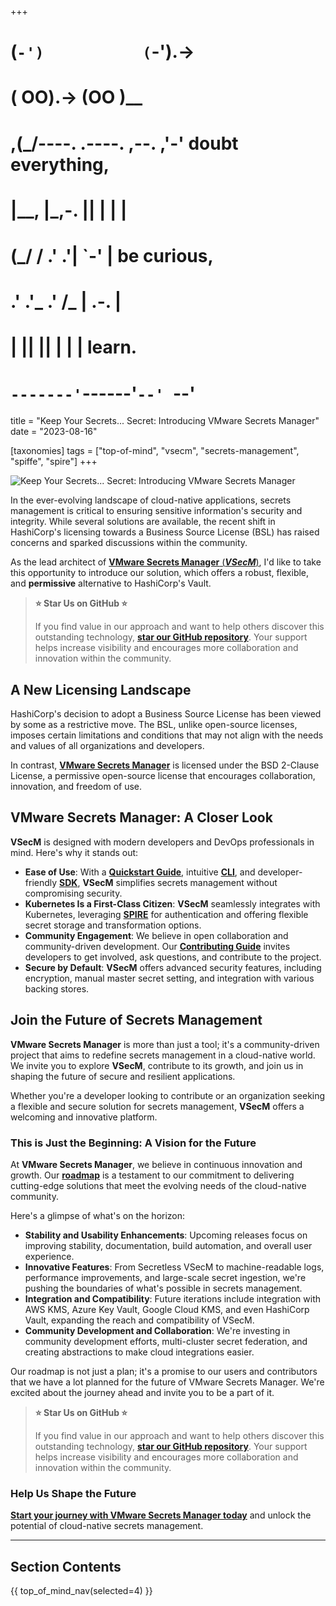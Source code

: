 +++
#   (`-')           (`-').->
#   ( OO).->        (OO )__
# ,(_/----. .----. ,--. ,'-' doubt everything,
# |__,    |\_,-.  ||  | |  |
#  (_/   /    .' .'|  `-'  | be curious,
#  .'  .'_  .'  /_ |  .-.  |
# |       ||      ||  | |  | learn.
# `-------'`------'`--' `--'

title = "Keep Your Secrets... Secret: Introducing VMware Secrets Manager"
date = "2023-08-16"

[taxonomies]
tags = ["top-of-mind", "vsecm", "secrets-management", "spiffe", "spire"]
+++

![Keep Your Secrets... Secret: Introducing VMware Secrets Manager](/images/size/w1200/2024/03/VSecM-1.png)

In the ever-evolving landscape of cloud-native applications, secrets management
is critical to ensuring sensitive information's security and integrity. While
several solutions are available, the recent shift in HashiCorp's licensing
towards a Business Source License (BSL) has raised concerns and sparked
discussions within the community.

As the lead architect of [**VMware Secrets Manager** (**_VSecM_**)](https://vsecm.com/), 
I'd like to take this opportunity to introduce our solution, which offers a robust, 
flexible, and **permissive** alternative to HashiCorp's Vault.

> **⭐️ Star Us on GitHub ⭐️**
>
> If you find value in our approach and want to help others discover this
> outstanding technology, [**star our GitHub 
> repository**](https://github.com/vmware-tanzu/secrets-manager). Your support helps
> increase visibility and encourages more collaboration and innovation within the
> community.

## A New Licensing Landscape

HashiCorp's decision to adopt a Business Source License has been viewed by some
as a restrictive move. The BSL, unlike open-source licenses, imposes certain
limitations and conditions that may not align with the needs and values of all
organizations and developers.

In contrast, [**VMware Secrets Manager**](https://vsecm.com/) is licensed under 
the BSD 2-Clause License, a permissive open-source license that encourages 
collaboration, innovation, and freedom of use.

## VMware Secrets Manager: A Closer Look

**VSecM** is designed with modern developers and DevOps professionals in mind.
Here's why it stands out:

* **Ease of Use**: With a [**Quickstart Guide**](https://vsecm.com/docs/quickstart/), 
  intuitive [**CLI**](https://vsecm.com/docs/cli/), and developer-friendly 
  [**SDK**](https://vsecm.com/docs/sdk/), **VSecM** simplifies secrets management
  without compromising security.
* **Kubernetes Is a First-Class Citizen**: **VSecM** seamlessly integrates with
  Kubernetes, leveraging [**SPIRE**](https://spiffe.io/docs/latest/spire-about/)
  for authentication and offering flexible secret storage and transformation
  options.
* **Community Engagement**: We believe in open collaboration and
  community-driven development. Our [**Contributing Guide**](https://vsecm.com/docs/contributing/) 
  invites developers to get involved, ask questions, and contribute to the project.
* **Secure by Default**: **VSecM** offers advanced security features, including
  encryption, manual master secret setting, and integration with various backing
  stores.

## Join the Future of Secrets Management

**VMware Secrets Manager** is more than just a tool; it's a community-driven
project that aims to redefine secrets management in a cloud-native world. We
invite you to explore **VSecM**, contribute to its growth, and join us in
shaping the future of secure and resilient applications.

Whether you're a developer looking to contribute or an organization seeking a
flexible and secure solution for secrets management, **VSecM** offers a
welcoming and innovative platform.

### This is Just the Beginning: A Vision for the Future

At **VMware Secrets Manager**, we believe in continuous innovation and growth.
Our [**roadmap**](https://vsecm.com/docs/roadmap) is a testament to our
commitment to delivering cutting-edge solutions that meet the evolving needs of
the cloud-native community.

Here's a glimpse of what's on the horizon:

* **Stability and Usability Enhancements**: Upcoming releases focus on improving
  stability, documentation, build automation, and overall user experience.
* **Innovative Features**: From Secretless VSecM to machine-readable logs,
  performance improvements, and large-scale secret ingestion, we're pushing the
  boundaries of what's possible in secrets management.
* **Integration and Compatibility**: Future iterations include integration with
  AWS KMS, Azure Key Vault, Google Cloud KMS, and even HashiCorp Vault,
  expanding the reach and compatibility of VSecM.
* **Community Development and Collaboration**: We're investing in community
  development efforts, multi-cluster secret federation, and creating
  abstractions to make cloud integrations easier.

Our roadmap is not just a plan; it's a promise to our users and contributors
that we have a lot planned for the future of VMware Secrets Manager. We're
excited about the journey ahead and invite you to be a part of it.

> **⭐️ Star Us on GitHub ⭐️**
>
> If you find value in our approach and want to help others discover this
> outstanding technology, [**star our GitHub repository**](https://github.com/vmware-tanzu/secrets-manager). 
> Your support helps increase visibility and encourages more collaboration and 
> innovation within the community.

### Help Us Shape the Future

[**Start your journey with VMware Secrets Manager today**](https://vsecm.com/)
and unlock the potential of cloud-native secrets management.

--------

## Section Contents

{{ top_of_mind_nav(selected=4) }}
